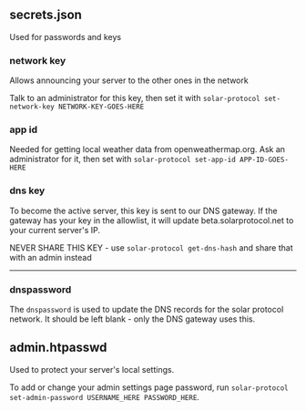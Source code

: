 ## secrets.json

Used for passwords and keys

### network key

Allows announcing your server to the other ones in the network

Talk to an administrator for this key, then set it with `solar-protocol set-network-key NETWORK-KEY-GOES-HERE`

### app id

Needed for getting local weather data from openweathermap.org. Ask an administrator for it, then set with `solar-protocol set-app-id APP-ID-GOES-HERE`

### dns key

To become the active server, this key is sent to our DNS gateway. If the gateway has your key in the allowlist, it will update beta.solarprotocol.net to your current server's IP.

NEVER SHARE THIS KEY - use `solar-protocol get-dns-hash` and share that with an admin instead

---

### dnspassword

The `dnspassword` is used to update the DNS records for the solar protocol network. It should be left blank - only the DNS gateway uses this.

## admin.htpasswd

Used to protect your server's local settings.

To add or change your admin settings page password, run `solar-protocol set-admin-password USERNAME_HERE PASSWORD_HERE`.
